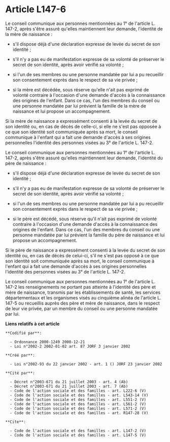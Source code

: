 # Article L147-6

Le conseil communique aux personnes mentionnées au 1° de l'article L. 147-2, après s'être assuré qu'elles maintiennent leur
demande, l'identité de la mère de naissance :

- s'il dispose déjà d'une déclaration expresse de levée du secret de son identité ;

- s'il n'y a pas eu de manifestation expresse de sa volonté de préserver le secret de son identité, après avoir vérifié sa
volonté ;

- si l'un de ses membres ou une personne mandatée par lui a pu recueillir son consentement exprès dans le respect de sa vie
privée ;

- si la mère est décédée, sous réserve qu'elle n'ait pas exprimé de volonté contraire à l'occasion d'une demande d'accès à la
connaissance des origines de l'enfant. Dans ce cas, l'un des membres du conseil ou une personne mandatée par lui prévient la
famille de la mère de naissance et lui propose un accompagnement. 

Si la mère de naissance a expressément consenti à la levée du secret de son identité ou, en cas de décès de celle-ci, si elle
ne s'est pas opposée à ce que son identité soit communiquée après sa mort, le conseil communique à l'enfant qui a fait une
demande d'accès à ses origines personnelles l'identité des personnes visées au 3° de l'article L. 147-2. 

Le conseil communique aux personnes mentionnées au 1° de l'article L. 147-2, après s'être assuré qu'elles maintiennent leur
demande, l'identité du père de naissance :

- s'il dispose déjà d'une déclaration expresse de levée du secret de son identité ;

- s'il n'y a pas eu de manifestation expresse de sa volonté de préserver le secret de son identité, après avoir vérifié sa
volonté ;

- si l'un de ses membres ou une personne mandatée par lui a pu recueillir son consentement exprès dans le respect de sa vie
privée ;

- si le père est décédé, sous réserve qu'il n'ait pas exprimé de volonté contraire à l'occasion d'une demande d'accès à la
connaissance des origines de l'enfant. Dans ce cas, l'un des membres du conseil ou une personne mandatée par lui prévient la
famille du père de naissance et lui propose un accompagnement. 

Si le père de naissance a expressément consenti à la levée du secret de son identité ou, en cas de décès de celui-ci, s'il ne
s'est pas opposé à ce que son identité soit communiquée après sa mort, le conseil communique à l'enfant qui a fait une
demande d'accès à ses origines personnelles l'identité des personnes visées au 3° de l'article L. 147-2. 

Le conseil communique aux personnes mentionnées au 1° de l'article L. 147-2 les renseignements ne portant pas atteinte à
l'identité des père et mère de naissance, transmis par les établissements de santé, les services départementaux et les
organismes visés au cinquième alinéa de l'article L. 147-5 ou recueillis auprès des père et mère de naissance, dans le
respect de leur vie privée, par un membre du conseil ou une personne mandatée par lui.

**Liens relatifs à cet article**

	**Codifié par**:

	  - Ordonnance 2000-1249 2000-12-21
	  - Loi n°2002-2 2002-01-02 art. 87 JORF 3 janvier 2002

	**Créé par**:

	  - Loi n°2002-93 du 22 janvier 2002 - art. 1 () JORF 23 janvier 2002

	**Cité par**:

	  - Décret n°2003-671 du 21 juillet 2003 - art. 4 (Ab)
	  - Décret n°2003-671 du 21 juillet 2003 - art. 7 (Ab)
	  - Code de l'action sociale et des familles - art. L222-6 (V)
	  - Code de l'action sociale et des familles - art. L543-14 (V)
	  - Code de l'action sociale et des familles - art. L551-2 (V)
	  - Code de l'action sociale et des familles - art. L561-2 (V)
	  - Code de l'action sociale et des familles - art. L571-2 (V)
	  - Code de l'action sociale et des familles - art. R147-28 (V)

	**Cite**:

	  - Code de l'action sociale et des familles - art. L147-2 (V)
	  - Code de l'action sociale et des familles - art. L147-5 (V)
